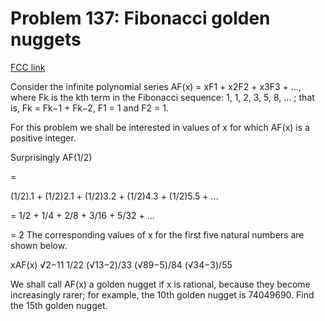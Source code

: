 # Problem 137: Fibonacci golden nuggets

[FCC link](https://www.freecodecamp.org/learn/coding-interview-prep/project-euler/problem-137-fibonacci-golden-nuggets)

Consider the infinite polynomial series AF(x) = xF1 + x2F2 + x3F3 + ..., where
Fk is the kth term in the Fibonacci sequence: 1, 1, 2, 3, 5, 8, ... ; that is,
Fk = Fk−1 + Fk−2, F1 = 1 and F2 = 1.

For this problem we shall be interested in values of x for which AF(x) is a
positive integer.

Surprisingly AF(1/2)

\=

(1/2).1 + (1/2)2.1 + (1/2)3.2 + (1/2)4.3 + (1/2)5.5 + ...

\= 1/2 + 1/4 + 2/8 + 3/16 + 5/32 + ...

\= 2 The corresponding values of x for the first five natural numbers are shown
below.

xAF(x) √2−11 1/22 (√13−2)/33 (√89−5)/84 (√34−3)/55

We shall call AF(x) a golden nugget if x is rational, because they become
increasingly rarer; for example, the 10th golden nugget is 74049690. Find the
15th golden nugget.
